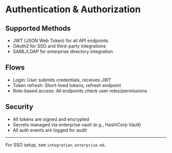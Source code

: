 # Authentication & Authorization

## Supported Methods
- JWT (JSON Web Token) for all API endpoints
- OAuth2 for SSO and third-party integrations
- SAML/LDAP for enterprise directory integration

## Flows
- Login: User submits credentials, receives JWT
- Token refresh: Short-lived tokens, refresh endpoint
- Role-based access: All endpoints check user roles/permissions

## Security
- All tokens are signed and encrypted
- Secrets managed via enterprise vault (e.g., HashiCorp Vault)
- All auth events are logged for audit

---

For SSO setup, see `integration_enterprise.md`.
